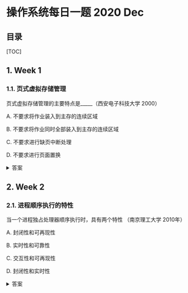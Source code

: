 操作系统每日一题 2020 Dec
===

目录
---

[TOC]

## 1. Week 1

### 1.1. 页式虚拟存储管理

页式虚拟存储管理的主要特点是_____（西安电子科技大学 2000）

A.  不要求将作业装入到主存的连续区域

B.  不要求将作业同时全部装入到主存的连续区域

C.  不要求进行缺页中断处理

D.  不要求进行页面置换

<details>
<summary>答案</summary>
答案：B<br>
请求分页式存储管理是在页式存储管理的基础上，增加了请求分页功能和页面置换功能实现的虚拟存储系统。主要思想：请求分页式存储管理允许作业只装入部分页面就可以启动运行。在执行过程中，如果所要访问的页已调入内存，则进行地址转换，得到欲访问的内存物理地址，如果不在内存中，则产生一个“缺页中断”；如果此时内存能容纳新页，则启动磁盘I/O将其调入内存，如果内存已满，则通过页面置换功能将当前所需的页面调入。
</details>

## 2. Week 2

### 2.1. 进程顺序执行的特性

当一个进程独占处理器顺序执行时，具有两个特性              （南京理工大学 2010年）

A.  封闭性和可再现性

B.  实时性和可靠性

C.  交互性和可再现性

D.  封闭性和实时性

<details>
<summary>答案</summary>
答案：A<br>
解析：当一个进程独占处理器顺序执行时，具有封闭性和可再现性的特性，封闭性指的是程序一但开始执行，其计算结果就取决于程序本身，不受外界因素影响.可再现性是指当程序重复执行多次时，必将得到相同结果。
</details>
